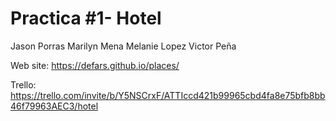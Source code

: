 # Practica #1- Hotel

Jason Porras
Marilyn Mena
Melanie Lopez
Victor Peña

Web site: https://defars.github.io/places/

Trello: https://trello.com/invite/b/Y5NSCrxF/ATTIccd421b99965cbd4fa8e75bfb8bb46f79963AEC3/hotel
